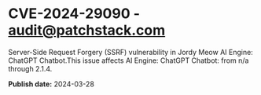 # CVE-2024-29090 - audit@patchstack.com

Server-Side Request Forgery (SSRF) vulnerability in Jordy Meow AI Engine: ChatGPT Chatbot.This issue affects AI Engine: ChatGPT Chatbot: from n/a through 2.1.4.



**Publish date:** 2024-03-28
